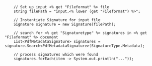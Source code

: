 
        // Set up input <% get "Fileformat" %> file
        string filePath = "input.<% lower (get "Fileformat") %>";

        // Instantiate Signature for input file
        Signature signature = new Signature(filePath);

        // search for <% get "Signaturetype" %> signatures in <% get "Fileformat" %> document
        List<PdfMetadataSignature> signatures = signature.Search<PdfMetadataSignature>(SignatureType.Metadata);

        // process signatures which were found 
        signatures.forEach(item -> System.out.println("..."));

